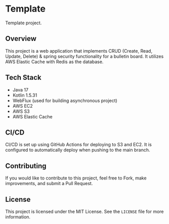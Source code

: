 # Template

Template project.

## Overview

This project is a web application that implements CRUD (Create, Read, Update, Delete) & spring security functionality for a bulletin board. It utilizes AWS Elastic Cache with Redis as the database.

## Tech Stack

- Java 17
- Kotlin 1.5.31
- WebFlux (used for building asynchronous project)
- AWS EC2
- AWS S3
- AWS Elastic Cache

## CI/CD

CI/CD is set up using GitHub Actions for deploying to S3 and EC2. It is configured to automatically deploy when pushing to the main branch.

## Contributing

If you would like to contribute to this project, feel free to Fork, make improvements, and submit a Pull Request.

## License

This project is licensed under the MIT License. See the `LICENSE` file for more information.
